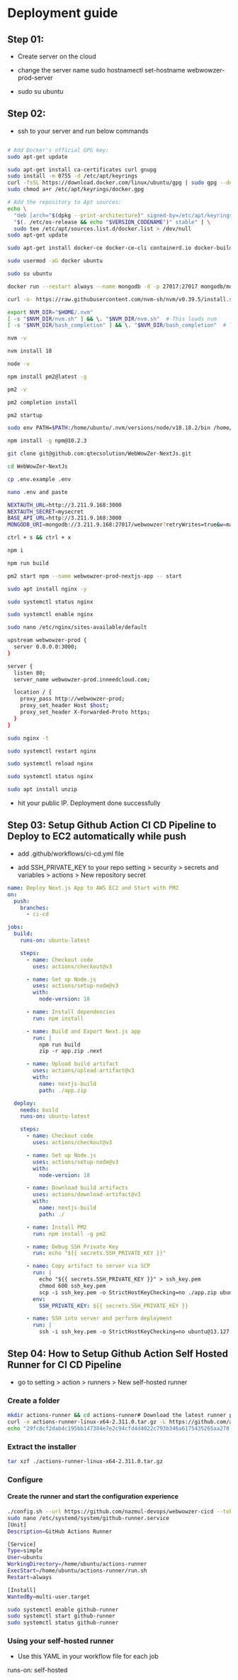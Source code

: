 # Deployment guide

## Step 01:

- Create server on the cloud

- change the server name sudo hostnamectl set-hostname webwowzer-prod-server

- sudo su ubuntu

## Step 02:

- ssh to your server and run below commands

```bash

# Add Docker's official GPG key:
sudo apt-get update

sudo apt-get install ca-certificates curl gnupg
sudo install -m 0755 -d /etc/apt/keyrings
curl -fsSL https://download.docker.com/linux/ubuntu/gpg | sudo gpg --dearmor -o /etc/apt/keyrings/docker.gpg
sudo chmod a+r /etc/apt/keyrings/docker.gpg

# Add the repository to Apt sources:
echo \
  "deb [arch="$(dpkg --print-architecture)" signed-by=/etc/apt/keyrings/docker.gpg] https://download.docker.com/linux/ubuntu \
  "$(. /etc/os-release && echo "$VERSION_CODENAME")" stable" | \
  sudo tee /etc/apt/sources.list.d/docker.list > /dev/null
sudo apt-get update

sudo apt-get install docker-ce docker-ce-cli containerd.io docker-buildx-plugin docker-compose-plugin -y

sudo usermod -aG docker ubuntu

sudo su ubuntu

docker run --restart always --name mongodb -d -p 27017:27017 mongodb/mongodb-community-server:7.0-ubuntu2204

curl -o- https://raw.githubusercontent.com/nvm-sh/nvm/v0.39.5/install.sh | bash

export NVM_DIR="$HOME/.nvm"
[ -s "$NVM_DIR/nvm.sh" ] && \. "$NVM_DIR/nvm.sh"  # This loads nvm
[ -s "$NVM_DIR/bash_completion" ] && \. "$NVM_DIR/bash_completion"  # This loads nvm bash_completion

nvm -v

nvm install 18

node -v

npm install pm2@latest -g

pm2 -v

pm2 completion install

pm2 startup

sudo env PATH=$PATH:/home/ubuntu/.nvm/versions/node/v18.18.2/bin /home/ubuntu/.nvm/versions/node/v18.18.2/lib/node_modules/pm2/bin/pm2 startup systemd -u ubuntu --hp /home/ubuntu

npm install -g npm@10.2.3

git clone git@github.com:qtecsolution/WebWowZer-NextJs.git

cd WebWowZer-NextJs

cp .env.example .env

nano .env and paste

NEXTAUTH_URL=http://3.211.9.168:3000
NEXTAUTH_SECRET=mysecret
BASE_API_URL=http://3.211.9.168:3000
MONGODB_URI=mongodb://3.211.9.168:27017/webwowzer?retryWrites=true&w=majority

ctrl + s && ctrl + x

npm i

npm run build

pm2 start npm --name webwowzer-prod-nextjs-app -- start

sudo apt install nginx -y

sudo systemctl status nginx

sudo systemctl enable nginx

sudo nano /etc/nginx/sites-available/default

upstream webwowzer-prod {
  server 0.0.0.0:3000;
}

server {
  listen 80;
  server_name webwowzer-prod.inneedcloud.com;

  location / {
    proxy_pass http://webwowzer-prod;
    proxy_set_header Host $host;
    proxy_set_header X-Forwarded-Proto https;
  }
}

sudo nginx -t

sudo systemctl restart nginx

sudo systemctl reload nginx

sudo systemctl status nginx

sudo apt install unzip

```

- hit your public IP. Deployment done successfully

## Step 03: Setup Github Action CI CD Pipeline to Deploy to EC2 automatically while push

- add .github/workflows/ci-cd.yml file

- add SSH_PRIVATE_KEY to your repo setting > security > secrets and variables > actions > New repository secret

```yaml
name: Deploy Next.js App to AWS EC2 and Start with PM2
on:
  push:
    branches:
      - ci-cd

jobs:
  build:
    runs-on: ubuntu-latest

    steps:
      - name: Checkout code
        uses: actions/checkout@v3

      - name: Set up Node.js
        uses: actions/setup-node@v3
        with:
          node-version: 18

      - name: Install dependencies
        run: npm install

      - name: Build and Export Next.js app
        run: |
          npm run build
          zip -r app.zip .next

      - name: Upload build artifact
        uses: actions/upload-artifact@v3
        with:
          name: nextjs-build
          path: ./app.zip

  deploy:
    needs: build
    runs-on: ubuntu-latest

    steps:
      - name: Checkout code
        uses: actions/checkout@v3

      - name: Set up Node.js
        uses: actions/setup-node@v3
        with:
          node-version: 18

      - name: Download build artifacts
        uses: actions/download-artifact@v3
        with:
          name: nextjs-build
          path: ./

      - name: Install PM2
        run: npm install -g pm2

      - name: Debug SSH Private Key
        run: echo "${{ secrets.SSH_PRIVATE_KEY }}"

      - name: Copy artifact to server via SCP
        run: |
          echo "${{ secrets.SSH_PRIVATE_KEY }}" > ssh_key.pem
          chmod 600 ssh_key.pem
          scp -i ssh_key.pem -o StrictHostKeyChecking=no ./app.zip ubuntu@13.127.8.146:/home/ubuntu/WebWowZer-NextJs/
        env:
          SSH_PRIVATE_KEY: ${{ secrets.SSH_PRIVATE_KEY }}

      - name: SSH into server and perform deployment
        run: |
          ssh -i ssh_key.pem -o StrictHostKeyChecking=no ubuntu@13.127.8.146 'export PATH=$PATH:/home/ubuntu/.nvm/versions/node/v18.18.2/bin && unzip -o /home/ubuntu/WebWowZer-NextJs/app.zip -d /home/ubuntu/WebWowZer-NextJs/ && cd /home/ubuntu/WebWowZer-NextJs/ && pm2 restart webwowzer-inneed-test'
```

## Step 04: How to Setup Github Action Self Hosted Runner for CI CD Pipeline

- go to setting > action > runners > New self-hosted runner

### Create a folder

```bash
mkdir actions-runner && cd actions-runner# Download the latest runner package
curl -o actions-runner-linux-x64-2.311.0.tar.gz -L https://github.com/actions/runner/releases/download/v2.311.0/actions-runner-linux-x64-2.311.0.tar.gz# Optional: Validate the hash
echo "29fc8cf2dab4c195bb147384e7e2c94cfd4d4022c793b346a6175435265aa278  actions-runner-linux-x64-2.311.0.tar.gz" | shasum -a 256 -c#
```

### Extract the installer

```bash
tar xzf ./actions-runner-linux-x64-2.311.0.tar.gz
```

### Configure

#### Create the runner and start the configuration experience

```bash
./config.sh --url https://github.com/nazmul-devops/webwowzer-cicd --token ABI5WHTXCYWK5IXE5GYJLFDFJDH2K# Last step, run it!
sudo nano /etc/systemd/system/github-runner.service
[Unit]
Description=GitHub Actions Runner

[Service]
Type=simple
User=ubuntu
WorkingDirectory=/home/ubuntu/actions-runner
ExecStart=/home/ubuntu/actions-runner/run.sh
Restart=always

[Install]
WantedBy=multi-user.target

sudo systemctl enable github-runner
sudo systemctl start github-runner
sudo systemctl status github-runner

```

### Using your self-hosted runner

- Use this YAML in your workflow file for each job

runs-on: self-hosted
